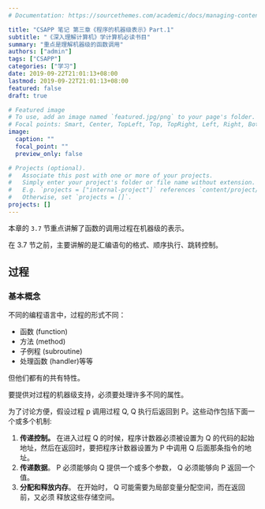 ```yaml
---
# Documentation: https://sourcethemes.com/academic/docs/managing-content/

title: "CSAPP 笔记 第三章《程序的机器级表示》Part.1"
subtitle: "《深入理解计算机》学计算机必读书目"
summary: "重点是理解机器级的函数调用"
authors: ["admin"]
tags: ["CSAPP"]
categories: ["学习"]
date: 2019-09-22T21:01:13+08:00
lastmod: 2019-09-22T21:01:13+08:00
featured: false
draft: true

# Featured image
# To use, add an image named `featured.jpg/png` to your page's folder.
# Focal points: Smart, Center, TopLeft, Top, TopRight, Left, Right, BottomLeft, Bottom, BottomRight.
image:
  caption: ""
  focal_point: ""
  preview_only: false

# Projects (optional).
#   Associate this post with one or more of your projects.
#   Simply enter your project's folder or file name without extension.
#   E.g. `projects = ["internal-project"]` references `content/project/deep-learning/index.md`.
#   Otherwise, set `projects = []`.
projects: []
---
```


本章的 `3.7` 节重点讲解了函数的调用过程在机器级的表示。

在 3.7 节之前，主要讲解的是汇编语句的格式、顺序执行、跳转控制。

## 过程

### 基本概念

不同的编程语言中，过程的形式不同：

* 函数 (function)
* 方法 (method)
* 子例程 (subroutine)
* 处理函数 (handler)等等

但他们都有的共有特性。

要提供对过程的机器级支持，必须要处理许多不同的属性。

为了讨论方便，假设过程 p 调用过程 Q, Q 执行后返回到 P。这些动作包括下面一个或多个机制:

1. **传递控制。**
   在进入过程 Q 的时候，程序计数器必须被设置为 Q 的代码的起始地址，然后在返回时，要把程序计数器设置为 P 中调用 Q 后面那条指令的地址。
2. **传递数据**。
   P 必须能够向 Q 提供一个或多个参数， Q 必须能够向 P 返回一个值。
3. **分配和释放内存**。
   在开始时， Q 可能需要为局部变量分配空间，而在返回前，又必须
   释放这些存储空间。

